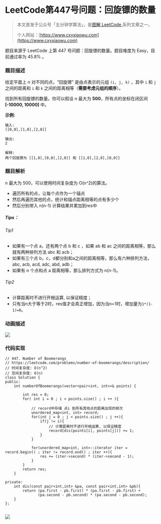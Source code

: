 # LeetCode第447号问题：回旋镖的数量

> 本文首发于公众号「五分钟学算法」，是[图解 LeetCode ](<https://github.com/MisterBooo/LeetCodeAnimation>)系列文章之一。
>
> 个人网站：[https://www.cxyxiaowu.com](https://www.cxyxiaowu.com)

题目来源于 LeetCode 上第 447 号问题：回旋镖的数量。题目难度为 Easy，目前通过率为 45.8% 。

### 题目描述

给定平面上 *n* 对不同的点，“回旋镖” 是由点表示的元组 `(i, j, k)` ，其中 `i` 和 `j` 之间的距离和 `i` 和 `k` 之间的距离相等（**需要考虑元组的顺序**）。

找到所有回旋镖的数量。你可以假设 *n* 最大为 **500**，所有点的坐标在闭区间 **[-10000, 10000]** 中。

**示例:**

```
输入:
[[0,0],[1,0],[2,0]]

输出:
2

解释:
两个回旋镖为 [[1,0],[0,0],[2,0]] 和 [[1,0],[2,0],[0,0]]
```

### 题目解析

n 最大为 500，可以使用时间复杂度为 O(n^2)的算法。

- 遍历所有的点，让每个点作为一个锚点
- 然后再遍历其他的点，统计和锚点距离相等的点有多少个
- 然后分别带入 n(n-1) 计算结果并累加到res中

##### Tips：

###### Tip1

- 如果有一个点 a，还有两个点 b 和 c ，如果 ab 和 ac 之间的距离相等，那么就有两种排列方法 abc 和 acb；
- 如果有三个点 b，c，d都分别和a之间的距离相等，那么有六种排列方法，abc, acb, acd, adc, abd, adb；
- 如果有 n 个点和点 a 距离相等，那么排列方式为 n(n-1)。

###### Tip2

- 计算距离时不进行开根运算, 以保证精度；
- 只有当n大于等于2时，res值才会真正增加，因为当n=1时，增加量为`1*(1-1)=0`。



### 动画描述

![](https://bucket-1257126549.cos.ap-guangzhou.myqcloud.com/20181030112917.gif)

### 代码实现

```
// 447. Number of Boomerangs
// https://leetcode.com/problems/number-of-boomerangs/description/
// 时间复杂度: O(n^2)
// 空间复杂度: O(n)
class Solution {
public:
    int numberOfBoomerangs(vector<pair<int, int>>& points) {

        int res = 0;
        for( int i = 0 ; i < points.size() ; i ++ ){

            // record中存储 点i 到所有其他点的距离出现的频次
            unordered_map<int, int> record;
            for(int j = 0 ; j < points.size() ; j ++){
                if(j != i){
                    // 计算距离时不进行开根运算, 以保证精度
                    record[dis(points[i], points[j])] += 1;
                }
            }
            
            for(unordered_map<int, int>::iterator iter = record.begin() ; iter != record.end() ; iter ++){
                res += (iter->second) * (iter->second - 1);
            }
        }
        return res;
    }

private:
    int dis(const pair<int,int> &pa, const pair<int,int> &pb){
        return (pa.first - pb.first) * (pa.first - pb.first) +
               (pa.second - pb.second) * (pa.second - pb.second);
    }
};


```





![](https://bucket-1257126549.cos.ap-guangzhou.myqcloud.com/blog/fz0rq.png)